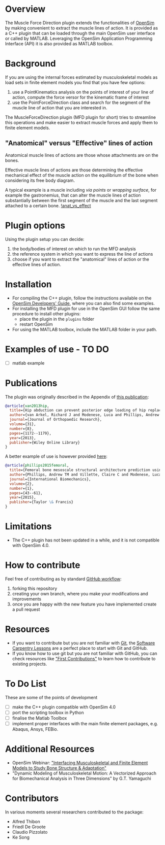 # Overview

The Muscle Force Direction plugin extends the functionalities of [OpenSim](https://simtk.org/projects/opensim/) by making convenient to extract the muscle lines of action.
It is provided as a C++ plugin that can be loaded through the main OpenSim user interface or called by MATLAB.
Leveraging the OpenSim Application Programming Interface (API) it is also provided as MATLAB toolbox.

# Background

If you are using the internal forces estimated by musculoskeletal models as load sets in finite element models you find that you have few options:
1. use a PointKinematics analysis on the points of interest of your line of action, compute the force versor for the kinematic frame of interest
2. use the PointForceDirection class and search for the segment of the muscle line of action that you are interested in.

The MuscleForceDirection plugin (MFD plugin for short) tries to streamline this operations and make easier to extract muscle forces and apply them to finite element models.

## "Anatomical" versus "Effective" lines of action
Anatomical muscle lines of actions are those whose attachments are on the bones.

Effective muscle lines of actions are those determining the effective mechanical effect of the muscle action on the equilibrium of the bone when considering its free body diagram.

A typical example is a muscle including _via points_ or _wrapping surface_, for example the gastronemius, that can alter the muscle lines of action substantially between the first segment of the muscle and the last segment attached to a certain bone.
[!anat_vs_effect](https://github.com/modenaxe/MuscleForceDirection/blob/master/images/anatomical_vs_effective.png)

# Plugin options

Using the plugin setup you can decide:
1. the body/bodies of interest on which to run the MFD analysis
2. the reference system in which you want to express the line of actions
3. choose if you want to extract the "anatomical" lines of action or the effective lines of action.

# Installation
* For compiling the C++ plugin, follow the instructions available on the [OpenSim Developers' Guide](https://simtk-confluence.stanford.edu/display/OpenSim/Developer%27s+Guide), where you can also find some examples.
* For installing the MFD plugin for use in the OpenSim GUI follow the same procedure to install other plugins:
	* place the plugin in the `plugins` folder
	* restart OpenSim
* For using the MATLAB toolbox, include the MATLAB folder in your path.

# Examples of use - TO DO

- [ ] matlab example

# Publications

The plugin was originally described in the Appendix of [this publication](https://github.com/modenaxe/MuscleForceDirection/blob/master/doc/papers/van%20Arkel%20et%20al.%20J%20Orthop%20Res%202013.pdf):

```bibtex
@article{van2013hip,
  title={Hip abduction can prevent posterior edge loading of hip replacements},
  author={van Arkel, Richard J and Modenese, Luca and Phillips, Andrew TM and Jeffers, Jonathan RT},
  journal={Journal of Orthopaedic Research},
  volume={31},
  number={8},
  pages={1172--1179},
  year={2013},
  publisher={Wiley Online Library}
}
```

A better example of use is however provided [here](https://github.com/modenaxe/MuscleForceDirection/blob/master/doc/papers/Phillips%20et%20al.%20Inter%20Biomech%202015.pdf):
```bibtex
@article{phillips2015femoral,
  title={Femoral bone mesoscale structural architecture prediction using musculoskeletal and finite element modelling},
  author={Phillips, Andrew TM and Villette, Claire C and Modenese, Luca},
  journal={International Biomechanics},
  volume={2},
  number={1},
  pages={43--61},
  year={2015},
  publisher={Taylor \& Francis}
}
```

# Limitations
* The C++ plugin has not been updated in a while, and it is not compatible with OpenSim 4.0.

# How to contribute
Feel free of contributing as by standard [GitHub workflow](https://guides.github.com/activities/forking/):
1. forking this repository
2. creating your own branch, where you make your modifications and improvements
3. once you are happy with the new feature you have implemented create a pull request

# Resources
* If you want to contribute but you are not familiar with [Git](https://git-scm.com/), the [Software Carpentry Lessons](https://swcarpentry.github.io/git-novice/) are a perfect place to start with Git and GitHub.
* If you know how to use git but you are not familiar with GitHub, you can check resources like ["First Contributions"](https://github.com/firstcontributions/first-contributions) to learn how to contribute to existing projects.

# To Do List
These are some of the points of development

- [ ] make the C++ plugin compatible with OpenSim 4.0
- [ ] port the scripting toolbox in Python
- [ ] finalise the Matlab Toolbox
- [ ] implement proper interfaces with the main finite element packages, e.g. Abaqus, Ansys, FEBio.

# Additional Resources
* OpenSim Webinar: ["Interfacing Musculoskeletal and Finite Element Models to Study Bone Structure & Adaptation"](https://www.youtube.com/watch?v=0e6vQV_ioCI)
* "Dynamic Modeling of Musculoskeletal Motion: A Vectorized Approach for Biomechanical Analysis in Three Dimensions" by G.T. Yamaguchi

# Contributors
In various moments several researchers contributed to the package:
* Alfred Thibon
* Friedl De Groote
* Claudio Pizzolato
* Ke Song
